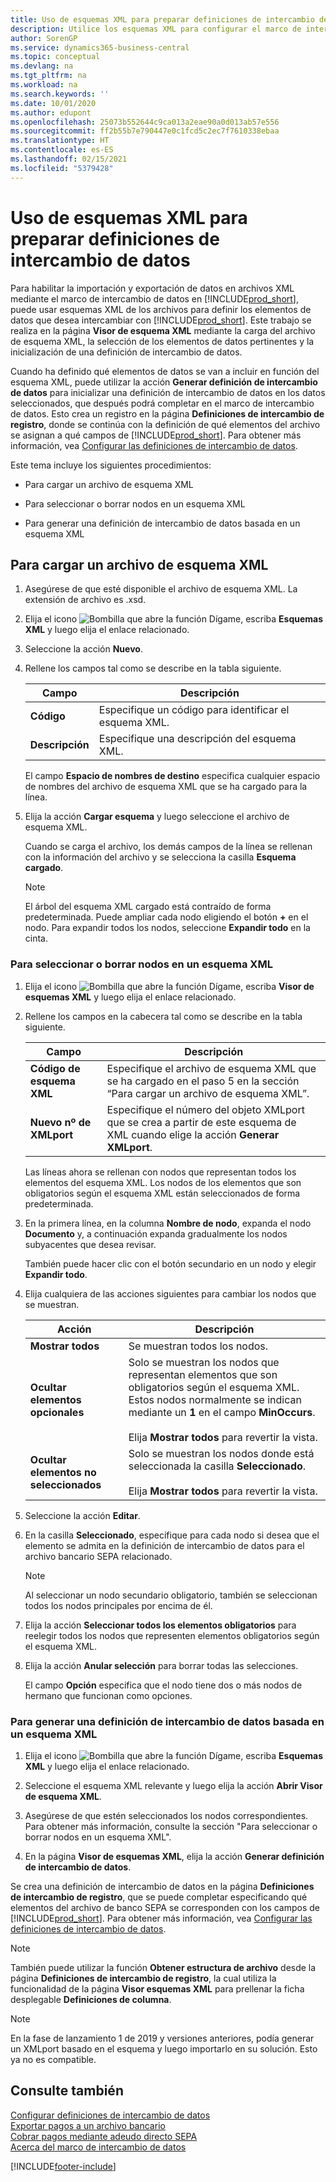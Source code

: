 ```yaml
---
title: Uso de esquemas XML para preparar definiciones de intercambio de datos
description: Utilice los esquemas XML para configurar el marco de intercambio de documentos.
author: SorenGP
ms.service: dynamics365-business-central
ms.topic: conceptual
ms.devlang: na
ms.tgt_pltfrm: na
ms.workload: na
ms.search.keywords: ''
ms.date: 10/01/2020
ms.author: edupont
ms.openlocfilehash: 25073b552644c9ca013a2eae90a0d013ab57e556
ms.sourcegitcommit: ff2b55b7e790447e0c1fcd5c2ec7f7610338ebaa
ms.translationtype: HT
ms.contentlocale: es-ES
ms.lasthandoff: 02/15/2021
ms.locfileid: "5379428"
---
```

# <a name="use-xml-schemas-to-prepare-data-exchange-definitions"></a>Uso de esquemas XML para preparar definiciones de intercambio de datos

Para habilitar la importación y exportación de datos en archivos XML mediante el marco de intercambio de datos en [!INCLUDE[prod_short](includes/prod_short.md)], puede usar esquemas XML de los archivos para definir los elementos de datos que desea intercambiar con [!INCLUDE[prod_short](includes/prod_short.md)]. Este trabajo se realiza en la página **Visor de esquema XML** mediante la carga del archivo de esquema XML, la selección de los elementos de datos pertinentes y la inicialización de una definición de intercambio de datos.  

 Cuando ha definido qué elementos de datos se van a incluir en función del esquema XML, puede utilizar la acción **Generar definición de intercambio de datos** para inicializar una definición de intercambio de datos en los datos seleccionados, que después podrá completar en el marco de intercambio de datos. Esto crea un registro en la página **Definiciones de intercambio de registro**, donde se continúa con la definición de qué elementos del archivo se asignan a qué campos de [!INCLUDE[prod_short](includes/prod_short.md)]. Para obtener más información, vea [Configurar las definiciones de intercambio de datos](across-how-to-set-up-data-exchange-definitions.md).  

 Este tema incluye los siguientes procedimientos:  

- Para cargar un archivo de esquema XML  

- Para seleccionar o borrar nodos en un esquema XML  

- Para generar una definición de intercambio de datos basada en un esquema XML  

## <a name="to-load-an-xml-schema-file"></a>Para cargar un archivo de esquema XML

1. Asegúrese de que esté disponible el archivo de esquema XML. La extensión de archivo es .xsd.  

2. Elija el icono ![Bombilla que abre la función Dígame](media/ui-search/search_small.png "Dígame qué desea hacer"), escriba **Esquemas XML** y luego elija el enlace relacionado.  

3. Seleccione la acción **Nuevo**.  

4. Rellene los campos tal como se describe en la tabla siguiente.  

    |Campo|Descripción|  
    |---------------------------------|---------------------------------------|  
    |**Código**|Especifique un código para identificar el esquema XML.|  
    |**Descripción**|Especifique una descripción del esquema XML.|  

     El campo **Espacio de nombres de destino** especifica cualquier espacio de nombres del archivo de esquema XML que se ha cargado para la línea.  

5. Elija la acción **Cargar esquema** y luego seleccione el archivo de esquema XML.  

     Cuando se carga el archivo, los demás campos de la línea se rellenan con la información del archivo y se selecciona la casilla **Esquema cargado**.  

    > [!NOTE]  
    >  El árbol del esquema XML cargado está contraído de forma predeterminada. Puede ampliar cada nodo eligiendo el botón **+** en el nodo. Para expandir todos los nodos, seleccione **Expandir todo** en la cinta.  

### <a name="to-select-or-clear-nodes-in-an-xml-schema"></a>Para seleccionar o borrar nodos en un esquema XML  

1. Elija el icono ![Bombilla que abre la función Dígame](media/ui-search/search_small.png "Dígame qué desea hacer"), escriba **Visor de esquemas XML** y luego elija el enlace relacionado.  

2. Rellene los campos en la cabecera tal como se describe en la tabla siguiente.  

    |Campo|Descripción|  
    |---------------------------------|---------------------------------------|  
    |**Código de esquema XML**|Especifique el archivo de esquema XML que se ha cargado en el paso 5 en la sección “Para cargar un archivo de esquema XML”.|  
    |**Nuevo nº de XMLport**|Especifique el número del objeto XMLport que se crea a partir de este esquema de XML cuando elige la acción **Generar XMLport**.|  

     Las líneas ahora se rellenan con nodos que representan todos los elementos del esquema XML. Los nodos de los elementos que son obligatorios según el esquema XML están seleccionados de forma predeterminada.  

3. En la primera línea, en la columna **Nombre de nodo**, expanda el nodo **Documento** y, a continuación expanda gradualmente los nodos subyacentes que desea revisar.  

     También puede hacer clic con el botón secundario en un nodo y elegir **Expandir todo**.  

4. Elija cualquiera de las acciones siguientes para cambiar los nodos que se muestran.  

    |**Acción**|Descripción|  
    |----------------|---------------------------------------|  
    |**Mostrar todos**|Se muestran todos los nodos.|  
    |**Ocultar elementos opcionales**|Solo se muestran los nodos que representan elementos que son obligatorios según el esquema XML. Estos nodos normalmente se indican mediante un **1** en el campo **MinOccurs**.<br /><br /> Elija **Mostrar todos** para revertir la vista.|  
    |**Ocultar elementos no seleccionados**|Solo se muestran los nodos donde está seleccionada la casilla **Seleccionado**.<br /><br /> Elija **Mostrar todos** para revertir la vista.|  

5. Seleccione la acción **Editar**.  

6. En la casilla **Seleccionado**, especifique para cada nodo si desea que el elemento se admita en la definición de intercambio de datos para el archivo bancario SEPA relacionado.  

    > [!NOTE]  
    >  Al seleccionar un nodo secundario obligatorio, también se seleccionan todos los nodos principales por encima de él.  

7. Elija la acción **Seleccionar todos los elementos obligatorios** para reelegir todos los nodos que representen elementos obligatorios según el esquema XML.  

8. Elija la acción **Anular selección** para borrar todas las selecciones.  

     El campo **Opción** especifica que el nodo tiene dos o más nodos de hermano que funcionan como opciones.  

### <a name="to-generate-a-data-exchange-definition-that-is-based-on-an-xml-schema"></a>Para generar una definición de intercambio de datos basada en un esquema XML  

1. Elija el icono ![Bombilla que abre la función Dígame](media/ui-search/search_small.png "Dígame qué desea hacer"), escriba **Esquemas XML** y luego elija el enlace relacionado.  

2. Seleccione el esquema XML relevante y luego elija la acción **Abrir Visor de esquema XML**.  

3. Asegúrese de que estén seleccionados los nodos correspondientes. Para obtener más información, consulte la sección "Para seleccionar o borrar nodos en un esquema XML".  

4. En la página **Visor de esquemas XML**, elija la acción **Generar definición de intercambio de datos**.  

 Se crea una definición de intercambio de datos en la página **Definiciones de intercambio de registro**, que se puede completar especificando qué elementos del archivo de banco SEPA se corresponden con los campos de [!INCLUDE[prod_short](includes/prod_short.md)]. Para obtener más información, vea [Configurar las definiciones de intercambio de datos](across-how-to-set-up-data-exchange-definitions.md).  

> [!NOTE]  
> También puede utilizar la función **Obtener estructura de archivo** desde la página **Definiciones de intercambio de registro**, la cual utiliza la funcionalidad de la página **Visor esquemas XML** para prellenar la ficha desplegable **Definiciones de columna**.  

> [!NOTE]
> En la fase de lanzamiento 1 de 2019 y versiones anteriores, podía generar un XMLport basado en el esquema y luego importarlo en su solución. Esto ya no es compatible.

## <a name="see-also"></a>Consulte también

[Configurar definiciones de intercambio de datos](across-how-to-set-up-data-exchange-definitions.md)  
[Exportar pagos a un archivo bancario](finance-make-payments-with-bank-data-conversion-service-or-sepa-credit-transfer.md#exporting-payments-to-a-bank-file)  
[Cobrar pagos mediante adeudo directo SEPA](finance-collect-payments-with-sepa-direct-debit.md)  
[Acerca del marco de intercambio de datos](across-about-the-data-exchange-framework.md)  


[!INCLUDE[footer-include](includes/footer-banner.md)]